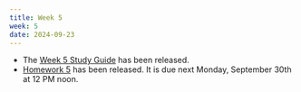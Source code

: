 ```yaml
---
title: Week 5
week: 5
date: 2024-09-23
---
```


- The [Week 5 Study Guide](/assets/guides/fall24/week05.pdf) has been released.
- [Homework 5](http://prob140.datahub.berkeley.edu/hub/user-redirect/git-pull?repo=https://github.com/prob140/materials-fa24&branch=main&subPath=hw/Homework_05.ipynb) has been released. It is due next Monday, September 30th at 12 PM noon.
